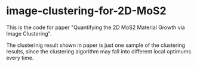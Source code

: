 # image-clustering-for-2D-MoS2
This is the code for paper "Quantifying the 2D MoS2 Material Growth via Image Clustering".

The clusterinig result shown in paper is just one sample of the clustering results, since the clustering algorithm may fall into different local optimums every time.
